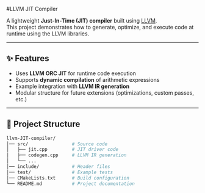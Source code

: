 #LLVM JIT Compiler

A lightweight **Just-In-Time (JIT) compiler** built using [LLVM](https://llvm.org/).  
This project demonstrates how to generate, optimize, and execute code at runtime using the LLVM libraries.

---

## ✨ Features
- Uses **LLVM ORC JIT** for runtime code execution  
- Supports **dynamic compilation** of arithmetic expressions  
- Example integration with **LLVM IR generation**  
- Modular structure for future extensions (optimizations, custom passes, etc.)  

---

## 📂 Project Structure
```bash
llvm-JIT-compiler/
│── src/                # Source code
│   ├── jit.cpp         # JIT driver code
│   ├── codegen.cpp     # LLVM IR generation
│   └── ...
│── include/            # Header files
│── test/               # Example tests
│── CMakeLists.txt      # Build configuration
└── README.md           # Project documentation
